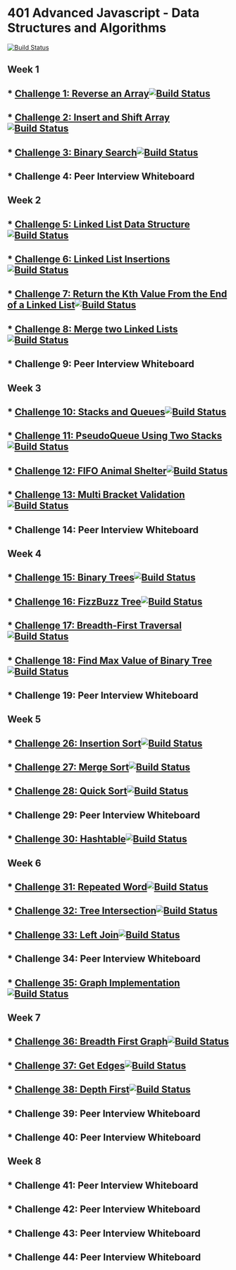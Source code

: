 # 401 Advanced Javascript - Data Structures and Algorithms

[![Build Status](https://travis-ci.org/colosrjones-401d4/data-structures-and-algorithms.svg?branch=master)](https://travis-ci.org/colosrjones-401d4/data-structures-and-algorithms)

## Week 1

## * [Challenge 1: Reverse an Array](https://github.com/colosrjones-401d4/data-structures-and-algorithms/tree/master/challenges/arrayReverse)[![Build Status](https://travis-ci.org/colosrjones-401d4/data-structures-and-algorithms.svg?branch=master)](https://travis-ci.org/colosrjones-401d4/data-structures-and-algorithms)

## * [Challenge 2: Insert and Shift Array](https://github.com/colosrjones-401d4/data-structures-and-algorithms/tree/master/challenges/arrayShift)[![Build Status](https://travis-ci.org/colosrjones-401d4/data-structures-and-algorithms.svg?branch=master)](https://travis-ci.org/colosrjones-401d4/data-structures-and-algorithms)

## * [Challenge 3: Binary Search](https://github.com/colosrjones-401d4/data-structures-and-algorithms/tree/master/challenges/arrayBinarySearch)[![Build Status](https://travis-ci.org/colosrjones-401d4/data-structures-and-algorithms.svg?branch=master)](https://travis-ci.org/colosrjones-401d4/data-structures-and-algorithms)

## * Challenge 4: Peer Interview Whiteboard 

## Week 2

## * [Challenge 5: Linked List Data Structure](https://github.com/colosrjones-401d4/data-structures-and-algorithms/tree/master/Data-Structures/linkedList)[![Build Status](https://travis-ci.org/colosrjones-401d4/data-structures-and-algorithms.svg?branch=master)](https://travis-ci.org/colosrjones-401d4/data-structures-and-algorithms)

## * [Challenge 6: Linked List Insertions](https://github.com/colosrjones-401d4/data-structures-and-algorithms/blob/master/ll-insertions/README.md)[![Build Status](https://travis-ci.org/colosrjones-401d4/data-structures-and-algorithms.svg?branch=master)](https://travis-ci.org/colosrjones-401d4/data-structures-and-algorithms)

## * [Challenge 7: Return the Kth Value From the End of a Linked List](https://github.com/colosrjones-401d4/data-structures-and-algorithms/tree/master/ll-kth-from-end)[![Build Status](https://travis-ci.org/colosrjones-401d4/data-structures-and-algorithms.svg?branch=master)](https://travis-ci.org/colosrjones-401d4/data-structures-and-algorithms)

## * [Challenge 8: Merge two Linked Lists](https://github.com/colosrjones-401d4/data-structures-and-algorithms/tree/master/llMerge)[![Build Status](https://travis-ci.org/colosrjones-401d4/data-structures-and-algorithms.svg?branch=master)](https://travis-ci.org/colosrjones-401d4/data-structures-and-algorithms)

## * Challenge 9: Peer Interview Whiteboard 

## Week 3

## * [Challenge 10: Stacks and Queues](https://github.com/colosrjones-401d4/data-structures-and-algorithms/tree/master/stacksAndQueues)[![Build Status](https://travis-ci.org/colosrjones-401d4/data-structures-and-algorithms.svg?branch=master)](https://travis-ci.org/colosrjones-401d4/data-structures-and-algorithms)

## * [Challenge 11: PseudoQueue Using Two Stacks](https://github.com/colosrjones-401d4/data-structures-and-algorithms/tree/master/queueWithStacks)[![Build Status](https://travis-ci.org/colosrjones-401d4/data-structures-and-algorithms.svg?branch=master)](https://travis-ci.org/colosrjones-401d4/data-structures-and-algorithms)

## * [Challenge 12: FIFO Animal Shelter](https://github.com/colosrjones-401d4/data-structures-and-algorithms/tree/master/challenges/fifoAnimalShelter)[![Build Status](https://travis-ci.org/colosrjones-401d4/data-structures-and-algorithms.svg?branch=master)](https://travis-ci.org/colosrjones-401d4/data-structures-and-algorithms)

## * [Challenge 13: Multi Bracket Validation](https://github.com/colosrjones-401d4/data-structures-and-algorithms/tree/master/challenges/multiBracketValidation)[![Build Status](https://travis-ci.org/colosrjones-401d4/data-structures-and-algorithms.svg?branch=master)](https://travis-ci.org/colosrjones-401d4/data-structures-and-algorithms)

## * Challenge 14: Peer Interview Whiteboard 

## Week 4

## * [Challenge 15: Binary Trees](https://github.com/colosrjones-401d4/data-structures-and-algorithms/tree/master/tree)[![Build Status](https://travis-ci.org/colosrjones-401d4/data-structures-and-algorithms.svg?branch=master)](https://travis-ci.org/colosrjones-401d4/data-structures-and-algorithms)

## * [Challenge 16: FizzBuzz Tree](https://github.com/colosrjones-401d4/data-structures-and-algorithms/tree/master/challenges/fizzBuzzTree)[![Build Status](https://travis-ci.org/colosrjones-401d4/data-structures-and-algorithms.svg?branch=master)](https://travis-ci.org/colosrjones-401d4/data-structures-and-algorithms)

## * [Challenge 17: Breadth-First Traversal](https://github.com/colosrjones-401d4/data-structures-and-algorithms/tree/master/challenges/breadth-first)[![Build Status](https://travis-ci.org/colosrjones-401d4/data-structures-and-algorithms.svg?branch=master)](https://travis-ci.org/colosrjones-401d4/data-structures-and-algorithms)

## * [Challenge 18: Find Max Value of Binary Tree](https://github.com/colosrjones-401d4/data-structures-and-algorithms/tree/master/challenges/find-maximum-binary-tree)[![Build Status](https://travis-ci.org/colosrjones-401d4/data-structures-and-algorithms.svg?branch=master)](https://travis-ci.org/colosrjones-401d4/data-structures-and-algorithms)

## * Challenge 19: Peer Interview Whiteboard 

## Week 5

## * [Challenge 26: Insertion Sort](https://github.com/colosrjones-401d4/data-structures-and-algorithms/tree/insertionsort/challenges/insertion-sort)[![Build Status](https://travis-ci.org/colosrjones-401d4/data-structures-and-algorithms.svg?branch=master)](https://travis-ci.org/colosrjones-401d4/data-structures-and-algorithms)

## * [Challenge 27: Merge Sort](https://github.com/colosrjones-401d4/data-structures-and-algorithms/tree/mergesort/challenges/mergesort)[![Build Status](https://travis-ci.org/colosrjones-401d4/data-structures-and-algorithms.svg?branch=master)](https://travis-ci.org/colosrjones-401d4/data-structures-and-algorithms)

## * [Challenge 28: Quick Sort](https://github.com/colosrjones-401d4/data-structures-and-algorithms/tree/quicksort/challenges/quicksort)[![Build Status](https://travis-ci.org/colosrjones-401d4/data-structures-and-algorithms.svg?branch=master)](https://travis-ci.org/colosrjones-401d4/data-structures-and-algorithms)

## * Challenge 29: Peer Interview Whiteboard 

## * [Challenge 30: Hashtable](https://github.com/colosrjones-401d4/data-structures-and-algorithms/tree/master/Data-Structures/hashtable)[![Build Status](https://travis-ci.org/colosrjones-401d4/data-structures-and-algorithms.svg?branch=master)](https://travis-ci.org/colosrjones-401d4/data-structures-and-algorithms)

## Week 6

## * [Challenge 31: Repeated Word](https://github.com/colosrjones-401d4/data-structures-and-algorithms/tree/master/challenges/repeatedWord)[![Build Status](https://travis-ci.org/colosrjones-401d4/data-structures-and-algorithms.svg?branch=master)](https://travis-ci.org/colosrjones-401d4/data-structures-and-algorithms)

## * [Challenge 32: Tree Intersection](https://github.com/colosrjones-401d4/data-structures-and-algorithms/tree/master/challenges/treeIntersection)[![Build Status](https://travis-ci.org/colosrjones-401d4/data-structures-and-algorithms.svg?branch=master)](https://travis-ci.org/colosrjones-401d4/data-structures-and-algorithms)

## * [Challenge 33: Left Join](https://github.com/colosrjones-401d4/data-structures-and-algorithms/tree/master/challenges/left-join)[![Build Status](https://travis-ci.org/colosrjones-401d4/data-structures-and-algorithms.svg?branch=master)](https://travis-ci.org/colosrjones-401d4/data-structures-and-algorithms)

## * Challenge 34: Peer Interview Whiteboard 

## * [Challenge 35: Graph Implementation](https://github.com/colosrjones-401d4/data-structures-and-algorithms/tree/master/Data-Structures/hashtable)[![Build Status](https://travis-ci.org/colosrjones-401d4/data-structures-and-algorithms.svg?branch=master)](https://travis-ci.org/colosrjones-401d4/data-structures-and-algorithms)

## Week 7

## * [Challenge 36: Breadth First Graph](https://github.com/colosrjones-401d4/data-structures-and-algorithms/tree/breadth-first-graph/challenges/breadth-first-graph)[![Build Status](https://travis-ci.org/colosrjones-401d4/data-structures-and-algorithms.svg?branch=master)](https://travis-ci.org/colosrjones-401d4/data-structures-and-algorithms)

## * [Challenge 37: Get Edges](https://github.com/colosrjones-401d4/data-structures-and-algorithms/tree/get-edges/challenges/get-edges)[![Build Status](https://travis-ci.org/colosrjones-401d4/data-structures-and-algorithms.svg?branch=master)](https://travis-ci.org/colosrjones-401d4/data-structures-and-algorithms)

## * [Challenge 38: Depth First](https://github.com/colosrjones-401d4/data-structures-and-algorithms/tree/depth-first/challenges/depth-first)[![Build Status](https://travis-ci.org/colosrjones-401d4/data-structures-and-algorithms.svg?branch=master)](https://travis-ci.org/colosrjones-401d4/data-structures-and-algorithms)

## * Challenge 39: Peer Interview Whiteboard 

## * Challenge 40: Peer Interview Whiteboard 

## Week 8

## * Challenge 41: Peer Interview Whiteboard 

## * Challenge 42: Peer Interview Whiteboard 

## * Challenge 43: Peer Interview Whiteboard 

## * Challenge 44: Peer Interview Whiteboard 




